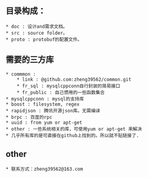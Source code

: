 ## 目录构成：
	* doc : 设计and需求文档。
	* src : source folder。
	* proto : protobuf的配置文件。

## 需要的三方库
	* commmon :
		* link : @github.com:zheng39562/common.git
		* fr_sql : mysqlcppconn自行封装的简易接口
		* fr_public : 自己惯用的一些函数集合
	* mysqlcppconn : mysql的支持库
	* boost : filesystem, regex
	* rapidjson : 腾讯开源json库。无需编译
	* brpc : 百度的rpc
	* uuid : from yum or apt-get
	* other : 一些系统相关的库，可使用yum or apt-get 来解决
	* 几乎所有库的是可直接在github上找到的。所以就不贴链接了.

## other
	* 联系方式：zheng39562@163.com


